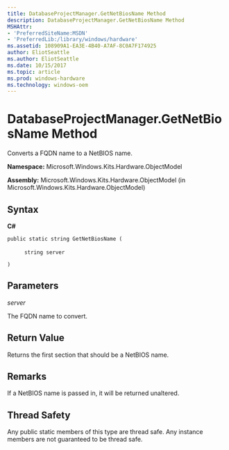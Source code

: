 ```yaml
---
title: DatabaseProjectManager.GetNetBiosName Method
description: DatabaseProjectManager.GetNetBiosName Method
MSHAttr:
- 'PreferredSiteName:MSDN'
- 'PreferredLib:/library/windows/hardware'
ms.assetid: 108909A1-EA3E-4B40-A7AF-8C0A7F174925
author: EliotSeattle
ms.author: EliotSeattle
ms.date: 10/15/2017
ms.topic: article
ms.prod: windows-hardware
ms.technology: windows-oem
---
```


# DatabaseProjectManager.GetNetBiosName Method


Converts a FQDN name to a NetBIOS name.

**Namespace:** Microsoft.Windows.Kits.Hardware.ObjectModel

**Assembly:** Microsoft.Windows.Kits.Hardware.ObjectModel (in Microsoft.Windows.Kits.Hardware.ObjectModel)

## <span id="Syntax"></span><span id="syntax"></span><span id="SYNTAX"></span>Syntax


**C#**

`public static string GetNetBiosName (`

          `string server`

`)`

## <span id="Parameters"></span><span id="parameters"></span><span id="PARAMETERS"></span>Parameters


*server*

The FQDN name to convert.

## <span id="Return_Value"></span><span id="return_value"></span><span id="RETURN_VALUE"></span>Return Value


Returns the first section that should be a NetBIOS name.

## <span id="Remarks"></span><span id="remarks"></span><span id="REMARKS"></span>Remarks


If a NetBIOS name is passed in, it will be returned unaltered.

## <span id="Thread_Safety"></span><span id="thread_safety"></span><span id="THREAD_SAFETY"></span>Thread Safety


Any public static members of this type are thread safe. Any instance members are not guaranteed to be thread safe.

 

 







